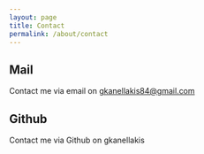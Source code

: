 ```yaml
---
layout: page
title: Contact
permalink: /about/contact
---
```

## Mail
Contact me via email on gkanellakis84@gmail.com
## Github
Contact me via Github on gkanellakis
